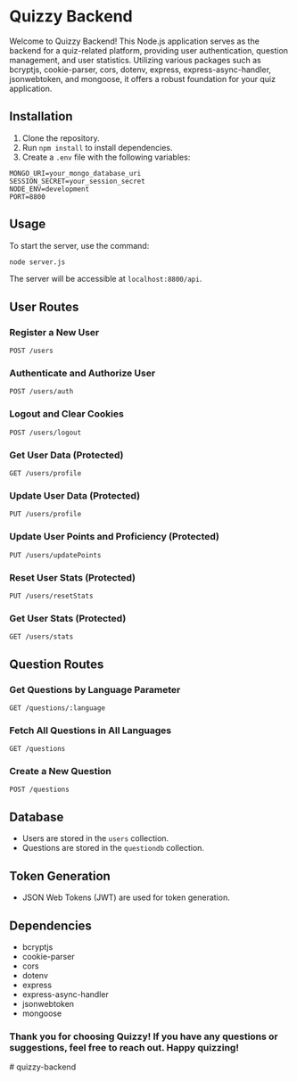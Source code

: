 # Quizzy Backend

Welcome to Quizzy Backend! This Node.js application serves as the backend for a quiz-related platform, providing user authentication, question management, and user statistics. Utilizing various packages such as bcryptjs, cookie-parser, cors, dotenv, express, express-async-handler, jsonwebtoken, and mongoose, it offers a robust foundation for your quiz application.

## Installation

1. Clone the repository.
2. Run `npm install` to install dependencies.
3. Create a `.env` file with the following variables:

```env
MONGO_URI=your_mongo_database_uri
SESSION_SECRET=your_session_secret
NODE_ENV=development
PORT=8800
```

## Usage

To start the server, use the command:

```bash
node server.js
```

The server will be accessible at `localhost:8800/api`.

## User Routes

### Register a New User

```http
POST /users
```

### Authenticate and Authorize User

```http
POST /users/auth
```

### Logout and Clear Cookies

```http
POST /users/logout
```

### Get User Data (Protected)

```http
GET /users/profile
```

### Update User Data (Protected)

```http
PUT /users/profile
```

### Update User Points and Proficiency (Protected)

```http
PUT /users/updatePoints
```

### Reset User Stats (Protected)

```http
PUT /users/resetStats
```

### Get User Stats (Protected)

```http
GET /users/stats
```

## Question Routes

### Get Questions by Language Parameter

```http
GET /questions/:language
```

### Fetch All Questions in All Languages

```http
GET /questions
```

### Create a New Question

```http
POST /questions
```

## Database

- Users are stored in the `users` collection.
- Questions are stored in the `questiondb` collection.

## Token Generation

- JSON Web Tokens (JWT) are used for token generation.

## Dependencies

- bcryptjs
- cookie-parser
- cors
- dotenv
- express
- express-async-handler
- jsonwebtoken
- mongoose

### Thank you for choosing Quizzy! If you have any questions or suggestions, feel free to reach out. Happy quizzing!
#   q u i z z y - b a c k e n d  
 